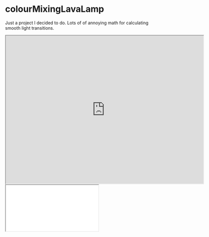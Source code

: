 # colourMixingLavaLamp
Just a project I decided to do. Lots of of annoying math for calculating smooth light transitions.
<!DOCTYPE html>
<html>
<body>
  
  <iframe src="https://drive.google.com/file/d/1boY_vbqkF1U3zd2d9n-ZQbDgfA2kgFxq/preview" width="640" height="480"></iframe>
  
  <!--aloow full screen add tag -->
  
<iframe allowfullscreen="allowfullscreen" src="your_page_url/preview" ></iframe>

</body>
</html>
